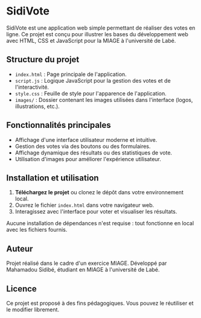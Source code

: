 # SidiVote

SidiVote est une application web simple permettant de réaliser des votes en ligne. Ce projet est conçu pour illustrer les bases du développement web avec HTML, CSS et JavaScript pour la MIAGE à l'université de Labé.

## Structure du projet

- `index.html` : Page principale de l'application.
- `script.js` : Logique JavaScript pour la gestion des votes et de l'interactivité.
- `style.css` : Feuille de style pour l'apparence de l'application.
- `images/` : Dossier contenant les images utilisées dans l'interface (logos, illustrations, etc.).

## Fonctionnalités principales

- Affichage d'une interface utilisateur moderne et intuitive.
- Gestion des votes via des boutons ou des formulaires.
- Affichage dynamique des résultats ou des statistiques de vote.
- Utilisation d'images pour améliorer l'expérience utilisateur.

## Installation et utilisation

1. **Téléchargez le projet** ou clonez le dépôt dans votre environnement local.
2. Ouvrez le fichier `index.html` dans votre navigateur web.
3. Interagissez avec l'interface pour voter et visualiser les résultats.

Aucune installation de dépendances n'est requise : tout fonctionne en local avec les fichiers fournis.

## Auteur

Projet réalisé dans le cadre d'un exercice MIAGE. Développé par Mahamadou Sidibé, étudiant en MIAGE à l'université de Labé.

## Licence

Ce projet est proposé à des fins pédagogiques. Vous pouvez le réutiliser et le modifier librement.
